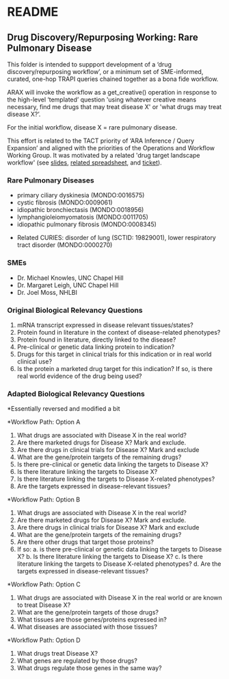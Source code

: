 # README

## Drug Discovery/Repurposing Working: Rare Pulmonary Disease

This folder is intended to suppport development of a ‘drug discovery/repurposing workflow’, or a minimum set of SME-informed, curated, one-hop TRAPI queries chained together as a bona fide workflow.

ARAX will invoke the workflow as a get_creative() operation in response to the high-level ‘templated’ question 'using whatever creative means necessary, find me drugs that may treat disease X' or 'what drugs may treat disease X?’.

For the initial workflow, disease X = rare pulmonary disease.

This effort is related to the TACT priority of ‘ARA Inference / Query Expansion’ and aligned with the priorities of the Operations and Workflow Working Group. It was motivated by a related 'drug target landscape workflow' (see [slides](https://docs.google.com/presentation/d/1I4Ip7BVOhMl5Qt9HFvPnUwXObrNwZnSyp1Ax8pPsXss/edit?usp=sharing), [related spreadsheet](https://docs.google.com/spreadsheets/d/1gpsO6svuLy7AghWwsfwZLbmdJtIc3Kc290F_-dDrdzQ/edit?usp=sharing), and [ticket](https://github.com/NCATSTranslator/Clinical-Data-Committee-Tracking-Voting/issues/9)).

### Rare Pulmonary Diseases

- primary ciliary dyskinesia (MONDO:0016575)
- cystic fibrosis (MONDO:0009061)
- idiopathic bronchiectasis (MONDO:0018956)
- lymphangioleiomyomatosis (MONDO:0011705)
- idiopathic pulmonary fibrosis (MONDO:0008345)

* Related CURIES: disorder of lung (SCTID: 19829001), lower respiratory tract disorder (MONDO:0000270)

### SMEs

- Dr. Michael Knowles, UNC Chapel Hill
- Dr. Margaret Leigh, UNC Chapel Hill
- Dr. Joel Moss, NHLBI

### Original Biological Relevancy Questions

1. mRNA transcript expressed in disease relevant tissues/states?
2. Protein found in literature in the context of disease-related phenotypes?
3. Protein found in literature, directly linked to the disease?
4. Pre-clinical or genetic data linking protein to indication?
5. Drugs for this target in clinical trials for this indication or in real world clinical use?
6. Is the protein a marketed drug target for this indication? If so, is there real world evidence of the drug being used?

### Adapted Biological Relevancy Questions

*Essentially reversed and modified a bit

*Workflow Path: Option A

1. What drugs are associated with Disease X in the real world?
2. Are there marketed drugs for Disease X? Mark and exclude.
3. Are there drugs in clinical trials for Disease X? Mark and exclude
4. What are the gene/protein targets of the remaining drugs?
6. Is there pre-clinical or genetic data linking the targets to Disease X?
7. Is there literature linking the targets to Disease X?
8. Is there literature linking the targets to Disease X-related phenotypes?
9. Are the targets expressed in disease-relevant tissues?

*Workflow Path: Option B

1. What drugs are associated with Disease X in the real world?
2. Are there marketed drugs for Disease X? Mark and exclude.
3. Are there drugs in clinical trials for Disease X? Mark and exclude
4. What are the gene/protein targets of the remaining drugs?
5. Are there other drugs that target those proteins?
6. If so:
  a. is there pre-clinical or genetic data linking the targets to Disease X?
  b. Is there literature linking the targets to Disease X?
  c. Is there literature linking the targets to Disease X-related phenotypes?
  d. Are the targets expressed in disease-relevant tissues?

*Workflow Path: Option C

1. What drugs are associated with Disease X in the real world or are known to treat Disease X?
2. What are the gene/protein targets of those drugs?
3. What tissues are those genes/proteins expressed in?
4. What diseases are associated with those tissues?

*Workflow Path: Option D

1. What drugs treat Disease X?
2. What genes are regulated by those drugs?
3. What drugs regulate those genes in the same way?
